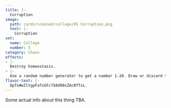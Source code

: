 ```yaml
---
title: |-
  Corruption
image: 
  path: cards/scanned/college/05 Corruption.png
  text: |-
    Corruption
set:
  name: College
  number: 5
category: Chaos
effects: 
- |-
  Destroy homeostasis.
- |-
  Use a random number generator to get a number 1-20. Draw or discard to that number of cards.
flavor-text: |-
  OpTs#wIltgpFaTsGFc7$8d90xZAcBfTsL.
---
```

Some actual info about this thing TBA.
